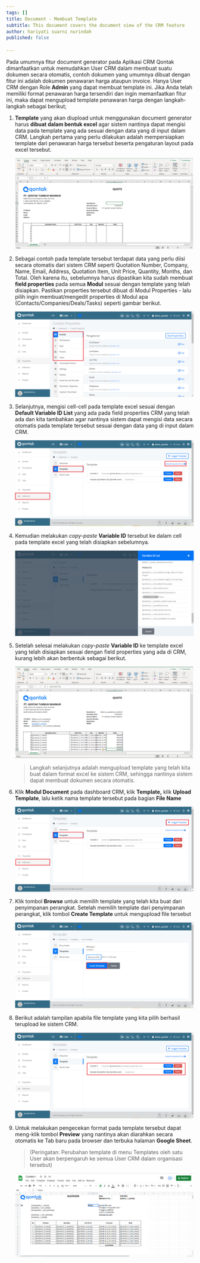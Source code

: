 ```yaml
---
tags: []
title: Document - Membuat Template
subtitle: This document covers the document view of the CRM feature
author: hariyati suarni nurindah
published: false

---
```

Pada umumnya fitur document generator pada Aplikasi CRM Qontak dimanfaatkan untuk memudahkan User CRM dalam membuat suatu dokumen secara otomatis, contoh dokumen yang umumnya dibuat dengan fitur ini adalah dokumen penawaran harga ataupun invoice. Hanya User CRM dengan Role **Admin** yang dapat membuat template ini. Jika Anda telah memiliki format penawaran harga tersendiri dan ingin memanfaatkan fitur ini, maka dapat mengupload template penawaran harga dengan langkah-langkah sebagai berikut;

1. **Template** yang akan diupload untuk menggunakan document generator harus **dibuat dalam bentuk excel** agar sistem nantinya dapat mengisi data pada template yang ada sesuai dengan data yang di input dalam CRM. Langkah pertama yang perlu dilakukan adalah mempersiapkan template dari penawaran harga tersebut beserta pengaturan layout pada excel tersebut.

   ![](/uploads/properties-template.PNG)
2. Sebagai contoh pada template tersebut terdapat data yang perlu diisi secara otomatis dari sistem CRM seperti Quotation Number, Company, Name, Email, Address, Quotation Item, Unit Price, Quantity, Months, dan Total. Oleh karena itu, sebelumnya harus dipastikan kita sudah membuat **field properties** pada semua **Modul** sesuai dengan template yang telah disiapkan. Pastikan properties tersebut dibuat di Modul Properties - lalu pilih ingin membuat/mengedit properties di Modul apa (Contacts/Companies/Deals/Tasks) seperti gambar berikut.

   ![](/uploads/properties-template1.PNG)
3. Selanjutnya, mengisi cell-cell pada template excel sesuai dengan **Default Variable ID List** yang ada pada field properties CRM yang telah ada dan kita tambahkan agar nantinya sistem dapat mengisi data secara otomatis pada template tersebut sesuai dengan data yang di input dalam CRM.

   ![](/uploads/properties-template2.PNG)
4. Kemudian melakukan _copy-paste_ **Variable ID** tersebut ke dalam cell pada template excel yang telah disiapkan sebelumnya.

   ![](/uploads/properties-template3.PNG)
5. Setelah selesai melakukan _copy-paste_ **Variable ID** ke template excel yang telah disiapkan sesuai dengan field properties yang ada di CRM, kurang lebih akan berbentuk sebagai berikut.

   ![](/uploads/properties-template4.PNG)

   > Langkah selanjutnya adalah mengupload template yang telah kita buat dalam format excel ke sistem CRM, sehingga nantinya sistem dapat membuat dokumen secara otomatis.
6. Klik **Modul Document** pada dashboard CRM, klik **Template,** klik **Upload Template**, lalu ketik nama template tersebut pada bagian **File Name**

   ![](/uploads/properties-template5.PNG)
7. Klik tombol **Browse** untuk memilih template yang telah kita buat dari penyimpanan perangkat. Setelah memilih template dari penyimpanan perangkat, klik tombol **Create Template** untuk mengupload file tersebut

   ![](/uploads/properties-template6.PNG)
8. Berikut adalah tampilan apabila file template yang kita pilih berhasil terupload ke sistem CRM.

   ![](/uploads/properties-template7.PNG)
9. Untuk melakukan pengecekan format pada template tersebut dapat meng-klik tombol **Preview** yang nantinya akan diarahkan secara otomatis ke Tab baru pada browser dan terbuka halaman **Google Sheet**.

   > (Peringatan: Perubahan template di menu Templates oleh satu User akan berpengaruh ke semua User CRM dalam organisasi tersebut)

   ![](/uploads/properties-template8.PNG)